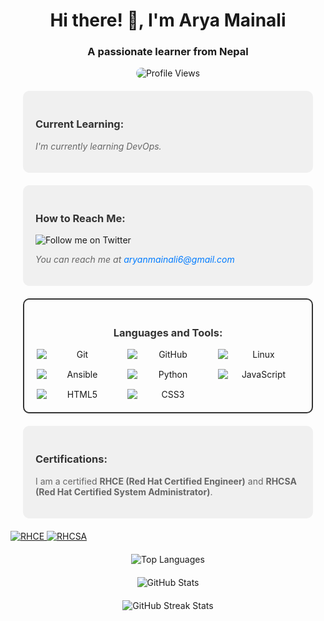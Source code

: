 <h1 align="center">Hi there! 👋, I'm Arya Mainali</h1>
<h3 align="center">A passionate learner from Nepal</h3>

<p align="center" style="margin-bottom: 20px;">
  <img src="https://komarev.com/ghpvc/?username=aryamainali&label=Profile%20views&color=blueviolet&style=flat-square" alt="Profile Views" style="animation: pulse 1.5s infinite; border-radius: 10px;">
</p>

<div align="left" style="background-color: #f0f0f0; padding: 20px; border-radius: 10px; margin: 20px;">
    <h3 style="color: #333;">Current Learning:</h3>
    <p style="color: #666; font-style: italic;">I'm currently learning DevOps.</p>
</div>

<div align="left" style="background-color: #f0f0f0; padding: 20px; border-radius: 10px; margin: 20px;">
    <h3 style="color: #333;">How to Reach Me:</h3>
    <p align="left">
        <a href="https://twitter.com/MNomous" target="_blank" style="text-decoration: none;">
            <img src="https://img.shields.io/twitter/follow/MNomous?logo=twitter&style=for-the-badge" alt="Follow me on Twitter" style="animation: float 2s infinite;">
        </a>
    </p>
    <p style="color: #666; font-style: italic;">You can reach me at <a href="mailto:aryanmainali6@gmail.com" style="color: #007bff; text-decoration: none;">aryanmainali6@gmail.com</a></p>
</div>

<div align="center" style="border: 2px solid #333; padding: 20px; border-radius: 10px; margin: 20px;">
    <h3 style="color: #333;">Languages and Tools:</h3>
    <div style="display: grid; grid-template-columns: repeat(auto-fill, minmax(120px, 1fr)); gap: 15px;">
        <img src="https://img.shields.io/badge/-Git-blue?style=flat-square&logo=git&logoColor=white" alt="Git">
        <img src="https://img.shields.io/badge/-GitHub-black?style=flat-square&logo=github&logoColor=white" alt="GitHub">
        <img src="https://img.shields.io/badge/-Linux-black?style=flat-square&logo=linux&logoColor=white" alt="Linux">
        <img src="https://img.shields.io/badge/-Ansible-green?style=flat-square&logo=ansible&logoColor=white" alt="Ansible">
        <img src="https://img.shields.io/badge/-Python-yellow?style=flat-square&logo=python&logoColor=white" alt="Python">
        <img src="https://img.shields.io/badge/-JavaScript-yellowgreen?style=flat-square&logo=javascript&logoColor=white" alt="JavaScript">
        <img src="https://img.shields.io/badge/-HTML5-orange?style=flat-square&logo=html5&logoColor=white" alt="HTML5">
        <img src="https://img.shields.io/badge/-CSS3-lightblue?style=flat-square&logo=css3&logoColor=white" alt="CSS3">
    </div>
</div>




<div align="left" style="background-color: #f0f0f0; padding: 20px; border-radius: 10px; margin: 20px;">
    <h3 style="color: #333;">Certifications:</h3>
    <p style="color: #666;">I am a certified <strong>RHCE (Red Hat Certified Engineer)</strong> and <strong>RHCSA (Red Hat Certified System Administrator)</strong>.</p>
</div>
<p align="left">
    <a href="https://www.redhat.com/en/certifications/rhce" target="_blank">
        <img src="https://img.shields.io/badge/RHCE-red" alt="RHCE">
    </a>
    <a href="https://www.redhat.com/en/certifications/rhcsa" target="_blank">
        <img src="https://img.shields.io/badge/RHCSA-blue" alt="RHCSA">
    </a>
<p align="center" style="margin-top: 20px; margin-bottom: 20px;">
    <img src="https://github-readme-stats.vercel.app/api/top-langs/?username=aryamainali&layout=compact&theme=radical&hide_border=true" alt="Top Languages">
</p>
</p> 

<p align="center" style="margin-bottom: 20px;">
    <img src="https://github-readme-stats.vercel.app/api?username=aryamainali&show_icons=true&theme=radical&hide_border=true" alt="GitHub Stats">
</p>

<p align="center" style="margin-bottom: 20px;">
    <img src="https://github-readme-streak-stats.herokuapp.com/?user=aryamainali&theme=radical&hide_border=true" alt="GitHub Streak Stats">
</p>

